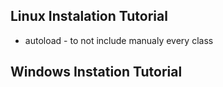 ## Linux Instalation Tutorial
* autoload - to not include manualy every class
## Windows Instation Tutorial